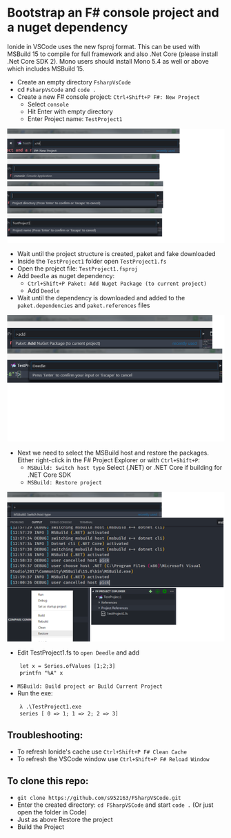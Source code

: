 # Bootstrap an F# console project and a nuget dependency

Ionide in VSCode uses the new fsproj format. This can be used with MSBuild 15 to compile for full framework and also .Net Core (please install .Net Core SDK 2). Mono users should install Mono 5.4 as well or above which includes MSBuild 15.

* Create an empty directory `FsharpVsCode`  
* cd `FsharpVsCode` and  `code .`   
* Create a new F# console project: `Ctrl+Shift+P F#: New Project`
    * Select `console`
    * Hit Enter with empty directory
    * Enter Project name: `TestProject1`

![Create a new F# console Project](./images/Image1.png)

* Wait until the project structure is created, paket and fake downloaded
* Inside the `TestProject1` folder open `TestProject1.fs`
* Open the project file: `TestProject1.fsproj`
* Add `Deedle` as nuget dependency:
    * `Ctrl+Shift+P Paket: Add Nuget Package (to current project)`
    * Add `Deedle`  
* Wait until the dependency is downloaded and added to the `paket.dependencies` and `paket.references` files  

![Add nuget package to project](./images/Image2.png)   

* Next we need to select the MSBuild host and restore the packages. Either right-click in the F# Project Explorer or with `Ctrl+Shift+P`:
    * `MSBuild: Switch host type` Select (.NET) or .NET Core if building for .NET Core SDK
    * `MSBuild: Restore project`

![Restore the packages](./images/Image3.png)

* Edit TestProject1.fs to `open Deedle`  and add 
```
    let x = Series.ofValues [1;2;3] 
    printfn "%A" x
```
* `MSBuild: Build project or Build Current Project`   
* Run the exe:   
```
    λ .\TestProject1.exe
    series [ 0 => 1; 1 => 2; 2 => 3]
```


## Troubleshooting:  
* To refresh Ionide's cache use `Ctrl+Shift+P F# Clean Cache` 
* To refresh the VSCode window use `Ctrl+Shift+P F# Reload Window` 

## To clone this repo:
* `git clone https://github.com/s952163/FSharpVSCode.git`
* Enter the created directory: `cd FSharpVSCode` and start `code .` (Or just open the folder in Code)
* Just as above Restore the project
* Build the Project